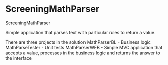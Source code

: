 ScreeningMathParser
===================

ScreeningMathParser

Simple application that parses text with particular rules to return a value.

There are three projects in the solution
MathParserBL - Business logic
MathParseTester - Unit tests
MathParserWEB - Simple MVC application that accepts a value, processes in the business logic and
returns the answer to the interface

